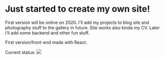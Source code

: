 # Just started to create my own site!

First version will be online on 2020. I'll add my projects to blog site and photography stuff to the gallery in future. Site works also kinda my CV. Later i'll add some backend and other fun stuff.

First version/front-end made with React. 

Current status:
<img src="https://media.giphy.com/media/alZBVjU2pFMGA2UbUH/giphy.gif" />
